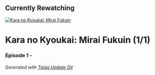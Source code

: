 ﻿
## Currently Rewatching

[![Kara no Kyoukai: Mirai Fukuin](https://s4.anilist.co/file/anilistcdn/media/anime/cover/medium/bx14807-R4SzEi0zRDl4.jpg)](https://anilist.co/anime/14807)

# Kara no Kyoukai: Mirai Fukuin (1/1)

### Episode 1 - 

###### *Generated with [Taiga Update Git](https://github.com/nike4613/taiga-update-git)*